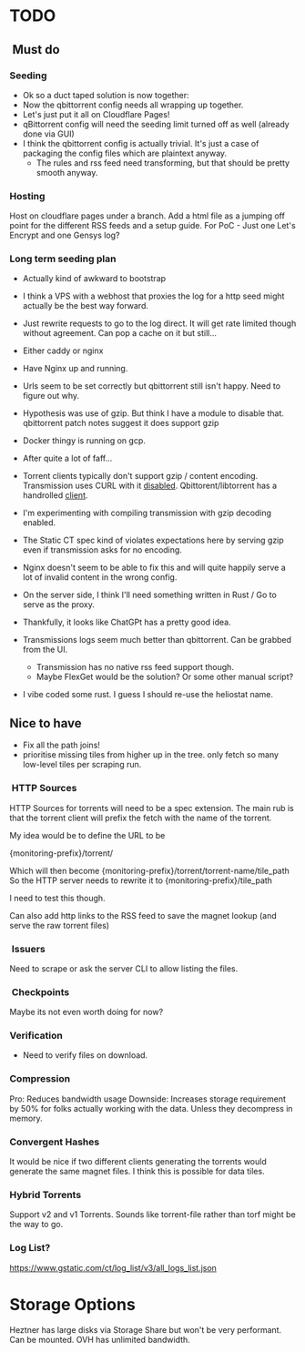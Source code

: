 
# TODO

##  Must do

### Seeding

* Ok so a duct taped solution is now together:
* Now the qbittorrent config needs all wrapping up together.
* Let's just put it all on Cloudflare Pages!
* qBittorrent config will need the seeding limit turned off as well (already done via GUI)
* I think the qbittorrent config is actually trivial. It's just a case of packaging the config files which are plaintext anyway.
  * The rules and rss feed need transforming, but that should be pretty smooth anyway.

### Hosting

Host on cloudflare pages under a branch.
Add a html file as a jumping off point for the different RSS feeds and a setup guide.
For PoC - Just one Let's Encrypt and one Gensys log?

### Long term seeding plan

 * Actually kind of awkward to bootstrap
 * I think a VPS with a webhost that proxies the log for a http seed might actually be the best way forward.
 * Just rewrite requests to go to the log direct. It will get rate limited though without agreement. Can pop a cache on it but still...
 * Either caddy or nginx

* Have Nginx up and running.
* Urls seem to be set correctly but qbittorrent still isn't happy. Need to figure out why.
* Hypothesis was use of gzip. But think I have a module to disable that. qbittorrent patch notes suggest it does support gzip
* Docker thingy is running on gcp.

* After quite a lot of faff...
* Torrent clients typically don't support gzip / content encoding. Transmission uses CURL with it [disabled](https://github.com/transmission/transmission/blob/f7373cb6483bd624c065cdc5a3b53908ee9b1902/libtransmission/web.cc#L636). Qbittorent/libtorrent has a handrolled [client](https://github.com/arvidn/libtorrent/blob/2e16847613497a033d005076330adc264471b3fa/src/web_peer_connection.cpp).
* I'm experimenting with compiling transmission with gzip decoding enabled.
* The Static CT spec kind of violates expectations here by serving gzip even if transmission asks for no encoding.
* Nginx doesn't seem to be able to fix this and will quite happily serve a lot of invalid content in the wrong config.
* On the server side, I think I'll need something written in Rust / Go to serve as the proxy.
* Thankfully, it looks like ChatGPt has a pretty good idea.
* Transmissions logs seem much better than qbittorrent. Can be grabbed from the UI.
  * Transmission has no native rss feed support though.
  * Maybe FlexGet would be the solution? Or some other manual script?

* I vibe coded some rust. I guess I should re-use the heliostat name.

## Nice to have

* Fix all the path joins!
* prioritise missing tiles from higher up in the tree. only fetch so many low-level tiles per scraping run.

###  HTTP Sources

HTTP Sources for torrents will need to be a spec extension. The main rub is that the torrent client will prefix the fetch with the name of the torrent.

My idea would be to define the URL to be

{monitoring-prefix}/torrent/

Which will then become {monitoring-prefix}/torrent/torrent-name/tile_path
So the HTTP server needs to rewrite it to {monitoring-prefix}/tile_path

I need to test this though.

Can also add http links to the RSS feed to save the magnet lookup (and serve the raw torrent files)

###  Issuers

Need to scrape or ask the server CLI to allow listing the files.

###  Checkpoints

Maybe its not even worth doing for now?

### Verification

* Need to verify files on download.

### Compression

Pro: Reduces bandwidth usage
Downside: Increases storage requirement by 50% for folks actually working with the data. Unless they decompress in memory.

### Convergent Hashes

It would be nice if two different clients generating the torrents would generate the same magnet files.
I think this is possible for data tiles.

### Hybrid Torrents

Support v2 and v1 Torrents. Sounds like torrent-file rather than torf might be the way to go.

### Log List?

https://www.gstatic.com/ct/log_list/v3/all_logs_list.json

# Storage Options

Heztner has large disks via Storage Share but won't be very performant. Can be mounted.
OVH has unlimited bandwidth.
